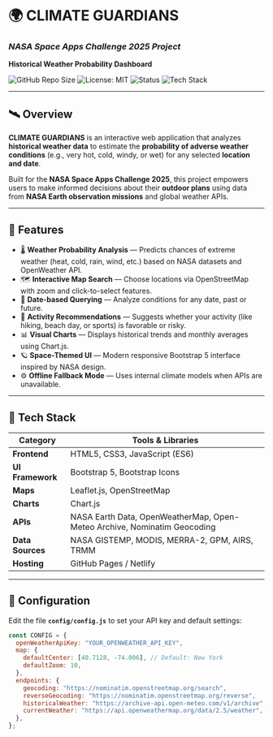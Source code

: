 # 🌍 **CLIMATE GUARDIANS**
### _NASA Space Apps Challenge 2025 Project_  
**Historical Weather Probability Dashboard**

![GitHub Repo Size](https://img.shields.io/github/repo-size/<your-username>/CLIMATE_GUARDIANS?color=green)
![License: MIT](https://img.shields.io/badge/License-MIT-blue.svg)
![Status](https://img.shields.io/badge/Status-Active-success)
![Tech Stack](https://img.shields.io/badge/Tech%20Stack-HTML%20%7C%20CSS%20%7C%20JS%20%7C%20NASA%20APIs-orange)

---

## 🛰️ **Overview**

**CLIMATE GUARDIANS** is an interactive web application that analyzes **historical weather data** to estimate the **probability of adverse weather conditions** (e.g., very hot, cold, windy, or wet) for any selected **location and date**.  

Built for the **NASA Space Apps Challenge 2025**, this project empowers users to make informed decisions about their **outdoor plans** using data from **NASA Earth observation missions** and global weather APIs.

---

## 🚀 **Features**

- 🌡️ **Weather Probability Analysis** — Predicts chances of extreme weather (heat, cold, rain, wind, etc.) based on NASA datasets and OpenWeather API.  
- 🗺️ **Interactive Map Search** — Choose locations via OpenStreetMap with zoom and click-to-select features.  
- 📅 **Date-based Querying** — Analyze conditions for any date, past or future.  
- 🧭 **Activity Recommendations** — Suggests whether your activity (like hiking, beach day, or sports) is favorable or risky.  
- 📊 **Visual Charts** — Displays historical trends and monthly averages using Chart.js.  
- 🪐 **Space-Themed UI** — Modern responsive Bootstrap 5 interface inspired by NASA design.  
- ⚙️ **Offline Fallback Mode** — Uses internal climate models when APIs are unavailable.  

---

## 🧩 **Tech Stack**

| Category | Tools & Libraries |
|-----------|------------------|
| **Frontend** | HTML5, CSS3, JavaScript (ES6) |
| **UI Framework** | Bootstrap 5, Bootstrap Icons |
| **Maps** | Leaflet.js, OpenStreetMap |
| **Charts** | Chart.js |
| **APIs** | NASA Earth Data, OpenWeatherMap, Open-Meteo Archive, Nominatim Geocoding |
| **Data Sources** | NASA GISTEMP, MODIS, MERRA-2, GPM, AIRS, TRMM |
| **Hosting** | GitHub Pages / Netlify |

---

## 🔑 **Configuration**

Edit the file **`config/config.js`** to set your API key and default settings:

```js
const CONFIG = {
  openWeatherApiKey: "YOUR_OPENWEATHER_API_KEY",
  map: {
    defaultCenter: [40.7128, -74.006], // Default: New York
    defaultZoom: 10,
  },
  endpoints: {
    geocoding: "https://nominatim.openstreetmap.org/search",
    reverseGeocoding: "https://nominatim.openstreetmap.org/reverse",
    historicalWeather: "https://archive-api.open-meteo.com/v1/archive",
    currentWeather: "https://api.openweathermap.org/data/2.5/weather",
  },
};

